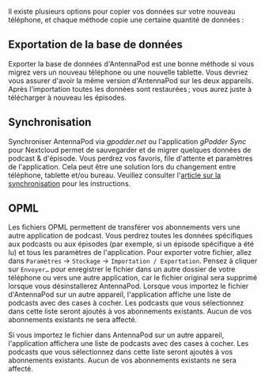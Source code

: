 Il existe plusieurs options pour copier vos données sur votre nouveau téléphone, et chaque méthode copie une certaine quantité de données :

## Exportation de la base de données

Exporter la base de données d'AntennaPod est une bonne méthode si vous migrez vers un nouveau téléphone ou une nouvelle tablette. Vous devriez vous assurer d'avoir la même version d'AntennaPod sur les deux appareils. Après l'importation toutes les données sont restaurées ; vous aurez juste à télécharger à nouveau les épisodes.

## Synchronisation

Synchroniser AntennaPod via *gpodder.net* ou l'application *gPodder Sync* pour Nextcloud permet de sauvegarder et de migrer quelques données de podcast & d'épisode. Vous perdrez vos favoris, file d'attente et paramètres de l'application. Cela peut être une solution lors du changement entre téléphone, tablette et/ou bureau. Veuillez consulter l'[article sur la synchronisation](/documentation/general/synchronization) pour les instructions.

## OPML

Les fichiers OPML permettent de transférer vos abonnements vers une autre application de podcast. Vous perdrez toutes les données spécifiques aux podcasts ou aux épisodes (par exemple, si un épisode spécifique a été lu) et tous les paramètres de l'application. Pour exporter votre fichier, allez dans `Paramètres` → `Stockage` → `Importation / Exportation`. Pensez à cliquer sur `Envoyer…` pour enregistrer le fichier dans un autre dossier de votre téléphone ou vers une autre application, car le fichier original sera supprimé lorsque vous désinstallerez AntennaPod. Lorsque vous importez le fichier d'AntennaPod sur un autre appareil, l'application affiche une liste de podcasts avec des cases à cocher. Les podcasts que vous sélectionnez dans cette liste seront ajoutés à vos abonnements existants. Aucun de vos abonnements existants ne sera affecté.

Si vous importez le fichier dans AntennaPod sur un autre appareil, l'application affichera une liste de podcasts avec des cases à cocher. Les podcasts que vous sélectionnez dans cette liste seront ajoutés à vos abonnements existants. Aucun de vos abonnements existants ne sera affecté.
